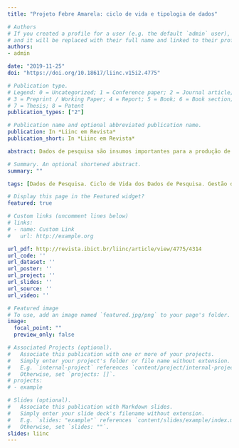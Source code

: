 ```yaml
---
title: "Projeto Febre Amarela: ciclo de vida e tipologia de dados"

# Authors
# If you created a profile for a user (e.g. the default `admin` user), write the username (folder name) here 
# and it will be replaced with their full name and linked to their profile.
authors:
- admin

date: "2019-11-25"
doi: "https://doi.org/10.18617/liinc.v15i2.4775"

# Publication type.
# Legend: 0 = Uncategorized; 1 = Conference paper; 2 = Journal article;
# 3 = Preprint / Working Paper; 4 = Report; 5 = Book; 6 = Book section;
# 7 = Thesis; 8 = Patent
publication_types: ["2"]

# Publication name and optional abbreviated publication name.
publication: In *Liinc em Revista*
publication_short: In *Liinc em Revista*

abstract: Dados de pesquisa são insumos importantes para a produção de conhecimento. A gestão e a curadoria adequada dos mesmos são formas de se evitar as constantes perdas de dados relatadas na literatura. Assim, apresenta-se a modelagem dos ciclos de vida de dados de pesquisa e a tipificação desses como forma de orientar a promoção de boas práticas de gestão e curadoria. Partindo desses pressupostos, o ciclo de vida dos dados gerados pelo Projeto Febre Amarela – Fiocruz-Minas é modelado e os dados são tipificados. Adicionalmente, são apontadas fragilidades e possibilidades para a gestão dos dados de pesquisa do referido projeto.

# Summary. An optional shortened abstract.
summary: ""

tags: [Dados de Pesquisa. Ciclo de Vida dos Dados de Pesquisa. Gestão dos Dados de Pesquisa.]

# Display this page in the Featured widget?
featured: true

# Custom links (uncomment lines below)
# links:
# - name: Custom Link
#   url: http://example.org

url_pdf: http://revista.ibict.br/liinc/article/view/4775/4314
url_code: ''
url_dataset: ''
url_poster: ''
url_project: ''
url_slides: ''
url_source: ''
url_video: ''

# Featured image
# To use, add an image named `featured.jpg/png` to your page's folder. 
image:
  focal_point: ""
  preview_only: false

# Associated Projects (optional).
#   Associate this publication with one or more of your projects.
#   Simply enter your project's folder or file name without extension.
#   E.g. `internal-project` references `content/project/internal-project/index.md`.
#   Otherwise, set `projects: []`.
# projects:
# - example

# Slides (optional).
#   Associate this publication with Markdown slides.
#   Simply enter your slide deck's filename without extension.
#   E.g. `slides: "example"` references `content/slides/example/index.md`.
#   Otherwise, set `slides: ""`.
slides: liinc
---
```

